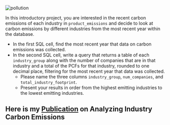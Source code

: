 

![pollution](https://github.com/Aakaaaassh/SQL/assets/66636545/22f23cc0-a9e5-4a8b-b813-bfd1370380d3)

In this introductory project, you are interested in the recent carbon emissions of each industry in `product_emissions` and decide to look at carbon emissions by different industries from the most recent year within the database.

- In the first SQL cell, find the most recent year that data on carbon emissions was collected.
- In the second SQL cell, write a query that returns a table of each `industry_group` along with the number of companies that are in that industry and a total of the PCFs for that industry, rounded to one decimal place, filtering for the most recent year that data was collected.
  - Please name the three columns `industry_group`, `num_companies`, and `total_industry_footprint`.
  - Present your results in order from the highest emitting industries to the lowest emitting industries.


## Here is my [Publication](https://app.datacamp.com/workspace/w/45a32e50-09bd-4f90-a036-9972f8255cf2) on Analyzing Industry Carbon Emissions
